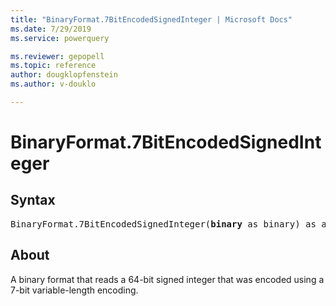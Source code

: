 ```yaml
---
title: "BinaryFormat.7BitEncodedSignedInteger | Microsoft Docs"
ms.date: 7/29/2019
ms.service: powerquery

ms.reviewer: gepopell
ms.topic: reference
author: dougklopfenstein
ms.author: v-douklo

---
```

# BinaryFormat.7BitEncodedSignedInteger

## Syntax

<pre>
BinaryFormat.7BitEncodedSignedInteger(<b>binary</b> as binary) as any 
</pre>  
  
## About  
A binary format that reads a 64-bit signed integer that was encoded using a 7-bit variable-length encoding.  
